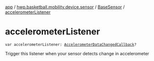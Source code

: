 [app](../../index.md) / [hwp.basketball.mobility.device.sensor](../index.md) / [BaseSensor](index.md) / [accelerometerListener](.)

# accelerometerListener

`var accelerometerListener: `[`AccelerometerDataChangedCallback`](-accelerometer-data-changed-callback/index.md)`?`

Trigger this listener when your sensor detects change in accelerometer

